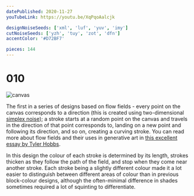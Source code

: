 ```yaml
---
datePublished: 2020-11-27
youTubeLink: https://youtu.be/XqPqoAalcjk

designNoiseSeeds: ['xml', 'luf', 'yuv', 'imy']
cutNoiseSeeds: ['yzh', 'tuy', 'zot', 'dfn']
accentColor: '#D72BF7'

pieces: 144
---
```


# 010

![canvas](https://res.cloudinary.com/abstract-puzzles/image/upload/w_2000/010_xml-luf-yuv-imy_yzh-tuy-zot-dfn?raw=true)

The first in a series of designs based on flow fields - every point on the canvas corresponds to a direction (this is created using two-dimensional [simplex noise](https://en.wikipedia.org/wiki/Simplex_noise)); a stroke starts at a random point on the canvas and travels in the direction of that point corresponds to, landing on a new point and following its direction, and so on, creating a curving stroke. You can read more about flow fields and their uses in generative art in [this excellent essay by Tyler Hobbs](https://tylerxhobbs.com/essays/2020/flow-fields).

In this design the colour of each stroke is determined by its length, strokes thicken as they follow the path of the field, and stop when they come near another stroke. Each stroke being a slightly different colour made it a lot easier to distinguish between different areas of colour than in previous block-colour designs, although the often-minimal difference in shades sometimes required a lot of squinting to differentiate.
